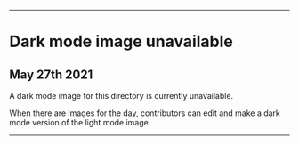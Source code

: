 
***
 
# Dark mode image unavailable

## May 27th 2021

A dark mode image for this directory is currently unavailable.

When there are images for the day, contributors can edit and make a dark mode version of the light mode image.

***
